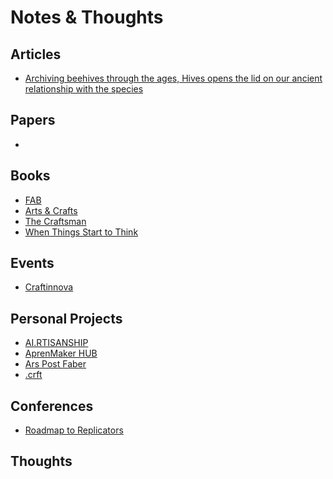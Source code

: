 # Notes & Thoughts


## Articles

- [Archiving beehives through the ages, Hives opens the lid on our ancient relationship with the species](./Articles/Hives.md)

## Papers

- 

## Books

- [FAB](./Books/FAB.md)
- [Arts & Crafts](./Books/Arts&Crafts.md)
- [The Craftsman](./Books/The_Craftsman.md)
- [When Things Start to Think](./Books/When_Things_Start_to_Think.md)

## Events

- [Craftinnova](./Workshops/Craftinnova.md)

## Personal Projects

- [AI.RTISANSHIP](./Personal_Projects/AI.RTISANSHIP.md)
- [AprenMaker HUB](./Personal_Projects/AprenMaker-HUB.md)
- [Ars Post Faber](./Personal_Projects/ArsPostFaber.md)
- [.crft](./Personal_Projects/crft.md)

## Conferences

- [Roadmap to Replicators](./Conferences/Roadmap_to_Replicators.md)

## Thoughts


<!--
Ars Post Faber

Jorge Muñoz Zanón
















MDEF02
July 2025

Institute for Advanced Architecture of Catalonia
 
Abstract
Digital fabrication technologies have democratized access to production tools while perpetuating the industrial-era separation between design conception and material execution. This division, which historically diminished artisanship by fragmenting holistic creative processes, continues to manifest in contemporary CAD/CAM workflows that privilege computational precision over the embodied knowledge and tacit decision-making central to craft traditions. Current digital representation formats often reduce creation to pure geometry, failing to preserve the intimate material relationships and adaptive responses that characterize traditional making practices.
This research challenges the assumption that fabrication democratization is achieved solely through access to scaled-down industrial tools. Instead, it argues for a reimagination of the relationship between maker, material, and technology, seeking to restore the holistic nature of creative practice within digital contexts. The following study addresses how to preserve creative agency, embodied knowledge, and capacity for personal expression in digital fabrication contexts.
Through experimental tool testing and digital fabrication workshops with artisans and makers, this research develops Ars Post Faber, an open-source Grasshopper plug-in within the Rhinoceros CAD environment that approaches making as an integrated practice. The plug-in implements utilities designed to facilitate fluid Human-Software-Machine interactions, enabling embodied expression, contextual adaptation, and tacit knowledge to flow throughout the making process. Rather than abstracting away the creative journey, this approach looks to preserve the complete narrative of creation, including modifications, errors, and decision points, as integral components of the final work.
By attempting to bridge the gap between digital design and material execution, this research looks to contribute to evolving discussions around craft, technology, and creative agency in the digital age, suggesting that true democratization requires representational frameworks that honor the complexity and continuity of human creative processes.




Keywords
craftship, digital fabrication, human-machine interactions, preservation, democratization, artisanship 
Chapter 1: The Architecture of Making: Tracing Agency Through Historical and Digital Workflows
The transformation of making practices from medieval workshops to contemporary digital fabrication represents a reconfiguration of how creative decisions flow through productive processes. To understand current challenges in digital fabrication, it becomes essential to trace how creative agency, defined as "meaningful intentional action" (Niedderer & Townsend, 2024) that enables makers to exercise decision-making authority throughout the making process, has been systematically redistributed across different historical moments and technological contexts.
Medieval artisan guilds operated through integrated knowledge systems where individual craftspeople maintained comprehensive understanding of their entire productive domain. As Richardson (2008) notes, these craft guilds were "organized along trade lines" with members who "shared religious observances and fraternal dinners," creating communities where "guilds ensured production standards were maintained" through collective oversight of the complete production process. The master carpenter knew not only how to shape wood but why specific joints were chosen, when to adapt techniques for different grain patterns, and how environmental conditions would affect long-term structural integrity. This integration of conceptual understanding with material execution created what might be recognized as complete creative agency, decision-making authority distributed throughout the entire making process rather than concentrated in separate planning phases.
The appearance of industrial production altered the foundations of these relationships of agency by introducing systematic specialization. Frederick Winslow Taylor's principles of scientific management exemplified this transformation, advocating for the concentration of knowledge in management roles while reducing workers to executors of predetermined procedures. As Taylor argued, efficiency required " the managers assume, for instance, the burden of gathering together all of the traditional knowledge which in the past has been possessed by the workmen and then of classifying, tabulating, and reducing this knowledge to rules, laws, and formulae which are immensely helpful to the workmen in doing their daily work." (Taylor, 1919). This extraction and centralization of craft knowledge created the foundation for what Harry Braverman later identified in Labor and Monopoly Capital (1974) as the systematic separation of conception from execution, a division that fundamentally altered the relationship between thinking and making that had characterized traditional craft practice.
However, this transformation did not proceed unopposed. From the direct resistance of Luddism against mechanization to the reformist proposals of the Arts & Crafts movement, various social movements emerged to challenge the dehumanization of productive work. The Luddites, British textile workers active between 1811-1816, responded to industrial mechanization not through blanket opposition to technology, but as historian Malcolm I. Thomis observed, because machine-breaking represented a strategic form of "collective bargaining by riot" (Thomis, 1993) when orthodox negotiation was impossible due to restrictive anti-union legislation and the scattered nature of industrial work. As Thomis documented, "machine-breaking was, of course, by no means a new phenomenon when it appeared in Nottinghamshire in March 1811, being almost a time-honoured tradition among certain occupational groups," (Thomis, 1993) used to "effectively and quickly strike at an offensive local employer." (Thomis, 1993) Crucially, Thomis noted that "these attacks on machines did not imply any necessary hostility to machinery as such; machinery was just a conveniently exposed target against which an attack could be made" (Thomis, 1993). As Lord Byron argued in Parliament during the height of Luddite activity, these " outrages must be admitted to exist to an alarming extent, it cannot be denied that they have arisen from circumstances of the most unparalleled distress" (Byron, 1812), driven by "absolute want" when skilled craftsmen found "their own means of subsistence were cut off" by mechanization (Byron, 1812).
The Arts & Crafts movement, emerging later in the century, offered a more sustained intellectual critique of industrial production's effects on creative agency. John Ruskin, the movement's intellectual foundation, argued in The Stones of Venice that industrial mechanization represented a fundamental assault on human dignity, writing that "we have much studied and much perfected, of late, the great civilized invention of the division of labour; only we give it a false name. It is not, truly speaking, the labour that is divided; but the men: Divided into mere segments of men, broken into small fragments and crumbs of life" (Ruskin, 1892). William Morris, inspired by Ruskin's critique, sought to restore what he called "art which is made by the people and for the people, as a happiness to the maker and the user (Morris 1996)", advocating for production methods that would reunite intellectual conception with manual execution. Morris believed that creative work should demonstrate "obvious traces of the hand of man guided directly by his brain, without more interposition of machines than is absolutely necessary to the nature of the work done" (Morris, 1882).
These movements shared a fundamental concern: the industrial division of labor threatened not merely economic arrangements but the essential human capacity for creative agency. Walter Crane, first president of the Arts and Crafts Exhibition Society, articulated this critique in The Claims of Decorative Art (1892), arguing that "the apotheosis of commercialism meant the degradation of art" and lamenting that under industrial conditions "there can be no possibility of the pleasure of the craftsman in fashioning his work, to give it the individual twist and play of fancy, the little touch of grace and ornamental feeling springing from the organic necessities of the work which is characteristic of the times when art and handicraft were united and living." Crane specifically attacked how industrialization had created a world where "all the useful labours are made either terrible by long hours, or emptied of all joy and interest by being reduced to mechanism" (Crane, 1892). His vision opposed the industrial reduction of workers to mere components, advocating instead for the reunification of art and handicraft that had been systematically divided by mechanization.
Yet despite their moral urgency, these resistance movements could not halt the broader trajectory toward systematic separation of conception from execution that would later characterize digital fabrication workflows.
Contemporary Digital Workflows: Extending Historical Fragmentation
Contemporary digital design workflows extend this historical fragmentation into new technological domains, perpetuating the separation Braverman observed through software architectures and computational processes. The traditional craftsperson's embodied knowledge, held in hands, eyes, and intuitive understanding of materials, becomes progressively abstracted through layers of digital mediation. Modern CAD/CAM systems create distinct operational phases: human conceptualization, software translation, machine execution, and material output. Each transition representing a potential loss of agency, as the maker's intentionality becomes increasingly distant from the final artifact.
Contemporary digital design workflows perpetuate this historical fragmentation through their fundamental architecture and representational logic. Current CAD/CAM systems create distinct operational phases that mirror the industrial separation Braverman documented: human conceptualization in design software, algorithmic translation happens through file processing, machine execution follows predetermined paths, and material output emerges as the final step. Each transition represents a potential loss of agency, as the maker's intentionality becomes increasingly mediated through technological intermediaries that may not preserve the original creative reasoning behind design decisions.
Research Embodied Knowledge in Digital Spaces: Towards Human-Centered Fabrication Formats suggests that "current representation formats prioritize geometric precision over embodied knowledge, reducing complex creative processes to coordinates and mechanical instructions" (Muñoz, 2025). The dominance of formats like G-code, which controls CNC machines and 3D printers through standardized commands, exemplifies how digital workflows eliminate the experiential knowledge that craftspeople traditionally embedded within their making processes. These technical standards capture precise geometric specifications but cannot encode the tacit understanding, material sensitivity, or adaptive decision-making that characterized unified craft practice.
This technological fragmentation operates at multiple levels simultaneously. Beyond the limitations of individual file formats, entire workflow architectures perpetuate the conception-execution divide through their structural organization. Contemporary digital fabrication requires users to navigate between specialized software environments: Computer Aided Design applications for conceptufalization, Computer Aided Manufacturing programs for toolpath generation, and machine-specific control interfaces for execution. Each software transition introduces potential "breakdown points", moments where creative flow encounters systemic resistance or translation errors. The cumulative effect transforms the continuous dialogue between maker and material that characterized traditional craft into a series of discrete, mediated steps where creative agency becomes attenuated with each technological translation.
Mapping Agency: From Unified to Fragmented Control
The historical trajectory traced from medieval guilds through industrial mechanization to contemporary digital workflows reveals a systematic redistribution of creative control that demands more precise analytical examination. This transformation represents not merely technological evolution, but a restructuring of how decision-making authority flows through productive processes. To understand the implications for contemporary digital fabrication, it becomes necessary to map these different configurations of agency as distinct organizational forms, each embodying particular relationships between human intention, technological mediation, and material execution.
Unified Agency: The Craftsperson's Integrated Practice
Traditional craft practice operated through what this research terms unified agency, a configuration where conceptual understanding, material manipulation, and adaptive decision-making remain integrated within the craftsperson's direct control. This represents more than the romantic notion of "hands-on" making; it constitutes a particular organizational form where creative authority flows through continuous feedback loops between intention and execution.
David Pye's concept of the "workmanship of risk" captures this configuration precisely: "the quality of the result is not predetermined, but depends on the judgment, dexterity and care which the maker exercises as he works" (Pye, 1971, p. 20). The craftsperson's tools function as what Andy Clark and David Chalmers describe as extensions of an "extended mind"; transparent intermediaries that amplify human capability without introducing systematic barriers between creative intention and material response (Clark & Chalmers, 1998).
Crucially, unified agency enables what might be called adaptive authority: the capacity to modify design decisions based on material feedback, unexpected discoveries, or emergent possibilities that arise during the making process. The medieval carpenter adjusting joint techniques based on wood grain patterns exemplifies this adaptive authority, where creative control remains responsive to material conditions rather than predetermined by separate planning phases.

[Figure 1: Unified Agency diagram]
 
Distributed Agency: Industrial and Digital Fragmentation
The industrial transformation traced through Taylorism and later digital workflows created what this research identifies as distributed agency: a configuration where creative control becomes systematically fragmented across separate operational domains, each governed by different logical systems and often different human operators. This represents a qualitatively different organizational form from unified agency, not merely a technological updating of traditional craft practice.
Distributed agency operates through what theorists recognize as sequential specialization: creative authority becomes divided among discrete phases where each stage operates according to its own technical logic and constraints (Enfield & Kockelman, 2017). The Taylorist separation of planning from execution established this pattern, but digital workflows extend it through technological mediation that introduces additional layers of fragmentation.
Contemporary CAD/CAM systems exemplify this distributed configuration through their multi-stage architecture: conceptual design occurs within parametric modeling environments, geometric processing happens through file format translations, toolpath generation follows manufacturing optimization algorithms, and material execution proceeds through machine control protocols. Each stage embeds particular assumptions about what constitutes relevant information, creating systematic filtering that may eliminate precisely the kinds of adaptive responses that characterized unified agency.

[Figure 2: Distributed Agency diagram]
 
The Loss of Adaptive Authority
The critical difference between unified and distributed agency lies not simply in the number of technological intermediaries involved, but in the systematic elimination of what this research terms adaptive authority, beign the capacity for real-time modification of creative decisions based on emergent conditions. Traditional craft practice embedded this adaptive capacity throughout the making process, enabling continuous negotiation between intention and material response.
Distributed agency, by contrast, concentrates adaptive authority within the initial design phase while rendering subsequent stages increasingly deterministic. Once geometric specifications are locked into CAD files and translated through manufacturing software, the system resists the kinds of responsive modifications that characterized traditional craft dialogue between maker and material. This represents what Terry Winograd identified as "breakdown points" (Winograd, 1986), moments where the technological system's logical structure conflicts with the adaptive nature of creative practice.
The emergence of increasingly sophisticated computational processes, from parametric optimization to AI-generated design variations, intensifies rather than resolves this fundamental structural limitation. These developments may increase the sophistication of initial design exploration, but they operate within the same distributed architecture that systematically concentrates creative authority in separate planning phases while rendering material execution increasingly automated and non-responsive.

Toward Alternative Configurations
Understanding agency as organizationally configured rather than technologically determined suggests possibilities for alternative approaches to digital fabrication. Rather than accepting the distributed model as inevitable, this research explores whether digital systems might be structured to preserve adaptive authority throughout the making process, enabling the continuous dialogue between intention and material response that characterized unified craft practice while leveraging the capabilities of contemporary fabrication technologies.
[Figure 3: Toward Integrated Digital Agency diagram]





Reclaiming Agency Within Technological Constraints
This historical trajectory from unified craft practice through industrial fragmentation to contemporary digital workflows reveals that the challenge facing makers today is not technological limitation but organizational structure. The tools themselves: CNC machines, 3D printers, parametric design software represent unprecedented capabilities for material manipulation and geometric exploration. Yet their integration within distributed agency frameworks systematically eliminates the adaptive authority that enabled traditional craftspeople to maintain creative control throughout the making process.
The question is not whether to embrace or reject these technological capabilities, but how to reorganize their deployment in ways that restore human creative agency. Current approaches to fabrication "democratization" have focused primarily on access, making industrial machines smaller, cheaper, and more widely available, without addressing the fundamental workflow architectures that perpetuate the separation of conception from execution that Braverman identified as central to industrial production methods.
This represents a false choice between technological sophistication and human creativity. The medieval craftsperson's unified agency emerged not from the absence of tools but from organizational structures that preserved adaptive authority throughout the making process. Contemporary digital systems possess far greater material capabilities than traditional hand tools, yet their current organizational deployment fragments rather than enhances human creative control.
The path forward requires a tactical appropriation, working within existing technological ecosystems while reorganizing their operational logic to restore the continuous dialogue between intention and material response that characterized traditional craft practice. This means developing approaches that leverage computational precision and automated execution while preserving the maker's capacity for real-time adaptation, contextual response, and embodied decision-making.
Rather than rejecting digital fabrication systems, the following chapters of this research will explore how their representational frameworks might be restructured to honor what Walter Crane described as the craftsperson's capacity "to give it the individual twist and play of fancy, the little touch of grace and ornamental feeling springing from the organic necessities of the work", those responsive creative decisions that emerge when maker and material remain in continuous dialogue throughout the making process. Unlike the Luddites' strategic machine-breaking or the Arts & Crafts movement's wholesale rejection of industrial methods, this approach recognizes that contemporary technological capabilities need not inevitably fragment creative agency. The challenge lies not in the machines themselves but in reorganizing how they are deployed within making workflows. The following chapters examine how such appropriation might operate in practice, suggesting pathways toward post-industrial craft, making practices that combine contemporary technological capabilities with organizational structures that preserve human creative agency without requiring retreat from digital fabrication's material possibilities.
 
Chapter 2: Rethinking Democratization: Beyond Access to Preservation
The Access Paradigm and Its Achievements
Contemporary digital fabrication has positioned itself as democratization through access. Neil Gershenfeld's foundational vision for FabLabs promised "personal fabrication" enabling "almost anyone to make almost anything" (Gershenfeld, 2007), while Mark Hatch advocated for "radically democratizing access to the tools of innovation" (Hatch, 2013). This approach has achieved remarkable quantitative success: from fewer than 50 FabLabs worldwide in 2009 to over 2,000 by 2023 (Fab Foundation, 2024), representing unprecedented expansion of access to sophisticated production capabilities.
This material democratization extends beyond physical tools to software infrastructures. Open-source CAD alternatives like FreeCAD, combined with educational programs for professional tools, have reduced barriers to digital design literacy. Contemporary maker spaces enable individual access to CNC machines, 3D printers, and laser cutters for modest fees, genuinely transforming the economic conditions of making.
Yet this access-focused paradigm reveals fundamental limitations when examined against historical precedents of successful democratization movements. The expansion of who can use fabrication tools does not address how those tools structure creative agency within making processes. As Tanenbaum et al. observe, maker practices still depend heavily on existing industrial infrastructure and face challenges "when it comes to scaling up production and distribution" (Tanenbaum et al., 2013).
The Preservation Problem
What contemporary digital fabrication lacks is what this research identifies as the preservation problem: while expanding tool access, current approaches have not developed methods for capturing and transmitting the tacit knowledge and embodied practices that characterize skilled making. Richard Sennett's analysis emphasizes that "the desire to do something well for its own sake" requires forms of embodied learning that resist systematic codification (Sennett, 2008).
This preservation problem manifests through persistent organizational structures. Despite the collaborative and educational dimensions of maker spaces, the fundamental workflow architecture maintains the distributed agency pattern traced in Chapter 1. Creative decisions remain concentrated in separate design phases, while material execution follows predetermined procedures that eliminate opportunities for the responsive adaptation characterizing traditional craft.
The critical insight is that democratization cannot be achieved through access alone, it requires organizational innovation that preserves the continuity of creative decision-making throughout the making process. This shifts focus from who can use fabrication tools to how those tools can be structured to maintain unified agency.
Redefining Democratization: Process Over Access
Building on this analysis, genuine democratization of fabrication requires a fundamental reorientation from access-based to preservation-based approaches. Rather than simply expanding who can use digital fabrication tools, preservation-based democratization focuses on developing representational frameworks and workflow architectures capable of maintaining the continuous dialogue between maker, machine, and material that characterized traditional craft practice.
This approach recognizes that the challenge is not technological but organizational: how to structure digital fabrication systems to preserve the adaptive authority and embodied decision-making that enabled craftspeople to maintain unified agency, while leveraging contemporary fabrication capabilities. Such preservation-based democratization would need to address several interconnected challenges that current approaches have not resolved.
The following sections examine how other domains have approached democratization not merely through access expansion, but through fundamental transformation of processes, representation systems, and participatory structures. These historical precedents reveal patterns that suggest alternative pathways for fabrication democratization beyond the current focus on tool access.
Deconstructing "Democratization": What Democracy Actually Requires
Before examining fabrication's current limitations, it becomes essential to interrogate what "democratization" actually means and why the term has been misapplied to contemporary digital fabrication contexts. The word "democracy" derives from the Greek δημοκρατία (demokratia): demos (people) + kratos (power/rule), literally meaning "rule by the people." Yet this etymology reveals the inadequacy of access-based approaches to fabrication democratization.
Democracy as Distributed Decision-Making Authority
Political democracy, at its core, requires the distribution of decision-making authority among participants rather than merely access to predetermined decision-making processes. As Robert Dahl's foundational analysis demonstrates, democratic systems must provide "effective participation" (Dahl, 1989) where citizens have " basic political rights and liberties, such as free expression, and allows persons to live under laws of their own choosing" (Dahl, 1989), and enlightened understanding enabling informed choice among alternatives. Crucially, democracy requires what Dahl terms "final control over the agenda" (Dahl, 2017), the authority to determine not just outcomes within predetermined options, but the capacity to define what questions get asked and how they are framed. This distinguishes genuine democratic participation from consultative processes that solicit input within predetermined parameters while concentrating agenda-setting authority elsewhere.
Applied to fabrication contexts, genuine democratization would require the distribution of creative decision-making authority throughout making processes rather than simply expanded access to predetermined fabrication procedures. Current maker spaces, despite their collaborative ethos, preserve what might be called 'fabrication autocracy' a concentrated creative authority in separate design phases, while relegating material execution to predetermined procedures that eliminate participant agency.
The Representation Problem in Fabrication Democracy
Political democracy confronts the fundamental challenge of representation: how to enable large-scale collective decision-making while preserving individual agency? This requires sophisticated institutional frameworks, electoral systems, deliberative processes, and constitutional protections that mediate between individual preferences and collective outcomes without eliminating personal autonomy.
Fabrication democratization faces analogous representational challenges: how to enable sophisticated material manipulation while preserving maker agency throughout creative processes? Yet current digital fabrication has developed no equivalent to democratic political institutions. Instead, it has adopted what might be termed "technocratic representation"; expert-designed software interfaces and standardized file formats that mediate between human intention and material execution while eliminating opportunities for maker input beyond initial design specification.
This technocratic approach mirrors Joseph Schumpeter's theory of democracy as "competitive leadership" (Schumpeter, 1950), a system that preserves formal democratic procedures while concentrating substantive decision-making authority within expert institutions. Just as this democracy enables citizen participation within predetermined choices while eliminating popular control over agenda-setting, current fabrication democratization enables maker participation within predetermined workflow structures while eliminating creative authority over how those structures operate.
Participatory Democracy and Making
Participatory democratic theory offers more relevant models for genuine fabrication democratization. Theorists like Carole Pateman argue that democracy requires " a participatory society to exist, i.e. a society where all political systems have been democratised and socialisation through participation can take place in all areas" (Pateman, 1976). This approach recognizes that democratic capacity develops through practice; people learn democratic skills by exercising democratic authority rather than through formal instruction about democratic procedures.
Pateman's emphasis on workplace democratization proves particularly relevant for fabrication contexts. She argues that "most individuals spend a great deal of their lifetime at work and the business of the workplace provides an education in the management of collective affairs that it is difficult to parallel elsewhere" (Pateman, 1976), and that spheres like industry "should be seen as political systems in their own right, offering areas of participation additional to the national level" (Pateman, 1976). If individuals are to exercise control over their lives and environment, then "authority structures in these areas must be so organised that they can participate in decision making."
Applied to fabrication, participatory democracy would suggest that making skills develop through exercising creative authority throughout material processes rather than through instruction about predetermined fabrication procedures. This perspective challenges current "maker education" approaches that emphasize tool training and safety procedures while preserving expert-designed workflow structures that eliminate opportunities for developing creative agency.
Deconstructing "Preservation": Beyond Cultural Heritage Models
The concept of "preservation" requires similar critical examination, as its application to craft knowledge has been influenced by cultural heritage frameworks that may not adequately address the dynamic nature of living making practices. Understanding preservation through cross-cultural perspectives reveals assumptions embedded within Western conservation models and suggests alternative approaches more suitable for maintaining creative agency within digital fabrication contexts.
Preservation as Dynamic Process vs. Static Conservation
Traditional cultural preservation models, developed primarily for archaeological and architectural contexts, emphasize conservation of existing artifacts and documentation of historical practices. This approach, rooted in Western museum culture, treats cultural objects as fixed entities requiring protection from change rather than as elements within ongoing living traditions.
The 2003 UNESCO Convention for the Safeguarding of Intangible Cultural Heritage marked a conceptual shift by recognizing that cultural heritage extends beyond physical monuments to include "identification, documentation, research, preservation, protection, promotion, enhancement, transmission" (UNESCO, 2003). Crucially, the Convention defines intangible cultural heritage as something that is "constantly recreated by communities and groups in response to their environment" (UNESCO, 2003), explicitly acknowledging its living, evolving nature.
Yet even this progressive framework continues to operate through categories that emphasize authenticity verification and systematic documentation over adaptation and innovation. The UNESCO approach, while acknowledging living practices, still requires "identification, documentation, research, preservation, protection, promotion, enhancement, transmission" (UNESCO, 2003), processes that tend to crystallize traditions into documentable forms rather than preserving their adaptive capacity.
Cross-Cultural Models of Adaptive Preservation
Examining preservation practices across different cross-cultural contexts reveals alternative approaches that prioritize functionality and relationship continuity over material authenticity or procedural fixity.
Cuban Automobile Preservation: Functionality Through Adaptation
Cuba's preservation of classic American automobiles exemplifies what can be termed "functional preservation", maintaining cultural significance through continuous adaptation rather than static conservation. Following the 1959 Cuban Revolution and subsequent U.S. embargo, Cubans maintained an estimated 60,000 classic American cars through creative adaptation, with "There are an estimated 60,000 classic American cars in Cuba. About half of the cars originate from the 1950s, while 25 percent are from the 1940s and another 25 percent are from the 1930s. A lot of them have been passed down from generation to generation, along with the mechanical genius" (Diplomatic Times, 2019).
These vehicles remain culturally significant not despite their modifications but because of them; "many of the cars have survived more than six decades, and through clever adaptation and ingenuity, have been kept running by their owners" (Diplomatic Times, 2019). External appearances preserve historical recognition value while internal systems have evolved into hybrid assemblages. "A common substitution on the old 1950s era cars on the island are diesel engines for the old straight-six or V-8 engines originally in the cars, due to diesel's lower cost on the island, and the better fuel efficiency of the engines" and that "it is not unusual for some of the original V-8 engines to be replaced by diesel engines from Russian trucks or boats" (Diplomatic Times, 2019).
This preservation approach prioritizes ongoing functionality and cultural continuity over strict material authenticity. The cars remain integrated within contemporary Cuban life, functioning as taxis and tourist attractions rather than museum pieces, demonstrating preservation through active use rather than protection from use.

Māori River Preservation: Relational Continuity Through Legal Innovation
New Zealand's legal recognition of the Whanganui River as a living entity with "the same rights and responsibilities as a person" (Pāremata Aotearoa, 2017) exemplifies preservation through transformed conceptual frameworks rather than material conservation. This approach emerged from Māori understanding expressed in the saying "Ko au te awa, ko te awa ko au" (I am the river, and the river is me), where the river name "Awa Tupua" encompasses "the whole river system, its spirit, and the people that are related to it" (National Library of New Zealand, 2017).
Rather than treating the river as a natural resource requiring protection through regulatory restriction, this model empowers the Māori to manage and protect the river based on their traditional ecological knowledge, as VijayKumar notes: "As a consequence of this recognition, the Maori are now empowered to manage and protect the river based on their traditional ecological knowledge" (VijayKumar, 2019). Preservation here operates through maintaining relationships and ongoing interactions rather than controlling physical attributes or preventing change.
This relational approach recognizes that preservation must account for living connections between people, practices, and environments rather than treating cultural elements as discrete objects requiring isolation from contemporary influences.
Implications for Inangible Knowledge Preservation
These diverse preservation models, from Cuban functional adaptation to Māori relational continuity, reveal shared principles that challenge Western conservation assumptions. Both prioritize process over product, relationships over artifacts, and adaptation over stasis. Both recognize that genuine preservation requires maintaining the conditions that enable ongoing cultural vitality rather than documenting static cultural forms.
Applied to digital intangible knowledge preservation, these principles suggest that effective approaches should capture process knowledge and decision-making rather than just final geometries, preserve the dynamic relationship between maker, material, and tool, and allow for adaptation and evolution rather than freezing techniques in time.
Preservation as Structural Maintenance
From this cross-cultural perspective, intangible knowledge preservation becomes analogous to ecological preservation, which maintains ecosystem health through preserving functional relationships rather than individual species populations. Just as ecological preservation focuses on maintaining the processes that enable ecosystem adaptation and resilience, intangible knowledge preservation would focus on maintaining the organizational structures that enable ongoing creative development.
Yet skilled making practices have always been evolutionary rather than static. Traditional craft knowledge developed through continuous adaptation to changing materials, tools, technologies, and cultural contexts. What characterized these traditions was not procedural fixity but adaptive capacity: the ability to maintain creative authority while responding to new conditions. As Cuban mechanics demonstrate through automotive adaptation and as Māori communities demonstrate through evolving river stewardship, living traditions preserve their essential character through responsive modification rather than rigid conservation.
This approach suggests that genuine preservation requires creating conditions where skilled making practices can continue developing rather than simply documenting how they currently operate. Current digital fabrication's focus on explicit documentation, tutorials, parametric models, procedural instructions that represent a "museum preservation" approach, an approach that captures surface manifestations while eliminating the underlying adaptive capacity that enabled those practices to develop historically.
Dynamic Preservation as Democratic Practice
The connection between preservation and democratization becomes apparent when examining how different preservation approaches distribute authority over cultural development. Static preservation concentrates interpretive authority within expert institutions that determine authentic forms and appropriate practices. Dynamic preservation, by contrast, maintains community authority over ongoing cultural adaptation, determining how traditions should evolve in response to changing conditions.
Cuban automobile preservation maintains community control over technological adaptation; Māori river stewardship preserves Indigenous authority over environmental relationship. Both models demonstrate how preservation can function as democratic practice that maintains cultural agency rather than transferring it to external conservation institutions.
Applied to digital fabrication, this can suggest that preservation-based democratization would focus on maintaining maker authority over creative adaptation rather than expanding access to predetermined fabrication procedures. Just as Cuban mechanics maintain automotive culture through responsive modification and Māori communities maintain river relationships through evolving stewardship practices, intangible knowledge preservation would need to maintain the adaptive authority that enables creative traditions to develop continuously in response to new technological possibilities.
This represents a "rupture" from current fabrication democratization approaches, which expand access to expert-designed systems while preserving the organizational structures that concentrate creative authority in separate design phases. True preservation-based democratization would require developing representational frameworks and workflow architectures that maintain creative agency throughout making processes, enabling the continuous dialogue between maker, material, and technology that has characterized living craft traditions in the past.














 
Chapter 3: 
 
Chapter 4: 
 
Acknowledgements:
No AI has been used for content generation in this paper, though Grammarly was utilized as a grammar and spelling correction tool and DeepL was used to assist with translations from Spanish and Catalan into English.




 
- Niedderer & Townsend (2024) https://www.academia.edu/123675851/Embodied_craft_practices
- Taylor (1919) https://archive.org/details/principlesofscie00taylrich/page/n5/mode/2up
- Richardson (2008) https://eh.net/encyclopedia/medieval-guilds/
- Crane (1892) https://archive.org/details/claimsofdecorati00cran
- Ruskin (1911) https://archive.org/details/stonesofvenice01rusk
- Ruskin (1892) https://archive.org/details/natureofgothicch00rusk/page/n9/mode/2up
- Morris (1996) https://www.thefreelibrary.com/William+Morris+-+art+and+idealism.-a018275725
- Morris (1882) https://www.marxists.org/archive/morris/works/1882/life1.htm
- Thomis (1993) https://annas-archive.org/md5/b4af8028be876b58dc15484a04ca3805
- Byron (1812) https://unionsong.com/u771.html
- Hatch (2013) https://www.raumschiff.org/wp-content/uploads/2017/08/0071821139-Maker-Movement-Manifesto-Sample-Chapter.pdf
- Fab Foundation (2024) https://fabfoundation.org/ 
- Mikhak et al. (2008) https://cba.mit.edu/events/03.05.fablab/fablab-dyd02.pdf
- Tanenbaum et al. (2013) https://www.academia.edu/8093394/Democratizing_Technology_Pleasure_Utility_and_Expressiveness_in_DIY_and_Maker_Practice
- Dahl (1989) https://scholarship.law.upenn.edu/cgi/viewcontent.cgi?article=2245&context=faculty_scholarship
- Dahl (2017) https://www.amphilsoc.org/sites/default/files/2018-03/attachments/Dahl.pdf
- Schumpeter (1950) https://archive.org/details/j.-schumpeter-capitalism-socialism-and-democracy
- Pateman (1976) https://annas-archive.org/md5/3baf42f106bd928358cfe611d552c3eb





Figure 1. Jorge Muñoz, Leonhardt Lagoon, Dallas, 1986.
 
Bibliography
-	Adewale, P., Why Does Cuba Have So Many Old Cars?, Classic Decoder, 2024.
-	Bunker Gilbreth, F., Primer of Scientific Management, New York, D. Van Nostrand Company, 1912.
-	Diplomatic Times, How Do Cuba's Vintage American Cars Still Run Like New?, Diplomatic Times, 2019.
-	Esteve-Sendra, C., Martínez Torán, M., Jan Hoekstra, H., & Blackmore, E., Craft Your Future: Building a circular space through the European digital craft, Researchgate, 2021.
-	Gershenfeld, N., Fab: The Coming Revolution on Your Desktop-from Personal Computers to Personal Fabrication, Basic Books, 2007.
-	Gershenfeld, N., When Things Start to Think: Integrating Digital Technology into the Fabric of Our Lives, Henry Holt and Co., 2014.
-	Gershenfeld, N., Prof. Neil Gershenfeld - Roadmap to Replicators - CDFAM Keynote Presentation, Youtube, 2023.
-	Gershenfeld, N., Cutcher-Gershenfeld, J., & Gershenfeld, A., Designing Reality: How to Survive and Thrive in the Third Digital Revolution, Basic Books, 2017.
-	Justo, Indigenous conservation: preserving our landscape, Native Tribe Info, 2023.
-	Library of Congress, STL (STereoLithography) File Format Family, Library of Congress, 2025.
-	Morris, W., Art and the Beauty of the Earth, The Architect, 1881.
-	National Library of New Zealand, Change-maker — the Whanganui River, National Library of New Zealand, 2017.
-	Ozdemir, M., Martinez Castro, J., & Doubrovski, Z., Generating 3D printing files (G-code) with Grasshopper, TUDelft, 2024.
-	Pāremata Aotearoa, Innovative bill protects Whanganui River with legal personhood, New Zealand Parliament | Pāremata Aotearoa, 2017.
-	Peek, N., & Gershenfeld, N., Mods: Browser-Based Rapid Prototyping Workflow Composition, The Center for Bits and Atoms, 2018.
-	Robert Read, J., McElroy, L., Bolsee, Q., Smith, B., & Gershenfeld, N., Modular-Things: Plug-and-Play with Virtualized Hardware, The Center for Bits and Atoms, 2023.
-	Sennet, R., The Craftsman, Penguin Random House, 2009.
-	Tedeschi, A., AAD Algorithms-Aided Design. Parametric strategies using grasshopper, Le Penseur, 2014.
-	UNESCO, Text of the Convention for the Safeguarding of the Intangible Cultural Heritage, UNESCO, 2003.
-	VijayKuma, R., Integrating Indigenous Knowledge and Traditional Practices for Biodiversity Conservation in a Modern World, Environmental Reports, 2019.
-	Ravi, N., Gabeur, V., Hu, Y-T., Hu, R., Ryali, C., Ma, T., Khedr, H., Rädle, R., Rolland, C., Gustafson, L., Mintun, E., Pan, J., Alwala, K. V., Carion, N., Wu, C-Y., Girshick, R., Dollár, P., & Feichtenhofer, C., SAM 2: Segment Anything in Images and Videos, arXiv preprint, 2024.

-->
